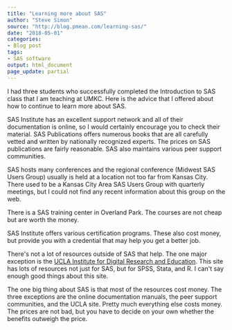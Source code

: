 ```yaml
---
title: "Learning more about SAS"
author: "Steve Simon"
source: "http://blog.pmean.com/learning-sas/"
date: "2018-05-01"
categories:
- Blog post
tags:
- SAS software
output: html_document
page_update: partial
---
```


I had three students who successfully completed the Introduction to SAS
class that I am teaching at UMKC. Here is the advice that I offered
about how to continue to learn more about SAS.

<!---More--->

SAS Institute has an excellent support network and all of their
documentation is online, so I would certainly encourage you to check
their material. SAS Publications offers numerous books that are all
carefully vetted and written by nationally recognized experts. The
prices on SAS publications are fairly reasonable. SAS also maintains
various peer support communities.

SAS hosts many conferences and the regional conference (Midwest SAS
Users Group) usually is held at a location not too far from Kansas City.
There used to be a Kansas City Area SAS Users Group with quarterly
meetings, but I could not find any recent information about this group
on the web.

There is a SAS training center in Overland Park. The courses are not
cheap but are worth the money.

SAS Institute offers various certification programs. These also cost
money, but provide you with a credential that may help you get a better
job.

There's not a lot of resources outside of SAS that help. The one major
exception is the [UCLA Institute for Digital Research and
Education](https://stats.idre.ucla.edu/sas/). This site has lots of
resources not just for SAS, but for SPSS, Stata, and R. I can't say
enough good things about this site.

The one big thing about SAS is that most of the resources cost money.
The three exceptions are the online documentation manuals, the peer
support communities, and the UCLA site. Pretty much everything else
costs money. The prices are not bad, but you have to decide on your own
whether the benefits outweigh the price.


